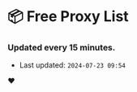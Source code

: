 # :package: Free Proxy List
### Updated every 15 minutes.

- Last updated: `2024-07-23 09:54`

:heart:
